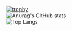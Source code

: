 [![trophy](https://github-profile-trophy.vercel.app/?username=YukihoAA&theme=nord&column=-1&no-frame=true&rank=-C,-?,-B)](https://github.com/ryo-ma/github-profile-trophy)<br />
![Anurag's GitHub stats](https://github-readme-stats.vercel.app/api?username=YukihoAA&show_icons=true&theme=transparent)<br />
![Top Langs](https://github-readme-stats.vercel.app/api/top-langs/?username=anuraghazra&layout=compact&theme=transparent)<br />


<!--
**YukihoAA/YukihoAA** is a ✨ _special_ ✨ repository because its `README.md` (this file) appears on your GitHub profile.

Here are some ideas to get you started:

- 🔭 I’m currently working on ...
- 🌱 I’m currently learning ...
- 👯 I’m looking to collaborate on ...
- 🤔 I’m looking for help with ...
- 💬 Ask me about ...
- 📫 How to reach me: ...
- 😄 Pronouns: ...
- ⚡ Fun fact: ...
-->
